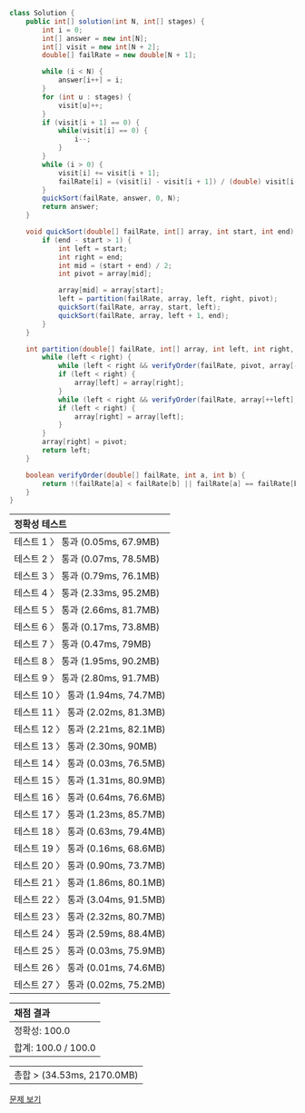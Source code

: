 ```java
class Solution {
    public int[] solution(int N, int[] stages) {
        int i = 0;
        int[] answer = new int[N];
        int[] visit = new int[N + 2];
        double[] failRate = new double[N + 1];

        while (i < N) {
            answer[i++] = i;
        }
        for (int u : stages) {
            visit[u]++;
        }
        if (visit[i + 1] == 0) {
            while(visit[i] == 0) {
                i--;
            }
        }
        while (i > 0) {
            visit[i] += visit[i + 1];
            failRate[i] = (visit[i] - visit[i + 1]) / (double) visit[i--];
        }
        quickSort(failRate, answer, 0, N);
        return answer;
    }

    void quickSort(double[] failRate, int[] array, int start, int end) {
        if (end - start > 1) {
            int left = start;
            int right = end;
            int mid = (start + end) / 2;
            int pivot = array[mid];

            array[mid] = array[start];
            left = partition(failRate, array, left, right, pivot);
            quickSort(failRate, array, start, left);
            quickSort(failRate, array, left + 1, end);
        }
    }

    int partition(double[] failRate, int[] array, int left, int right, int pivot) {
        while (left < right) {
            while (left < right && verifyOrder(failRate, pivot, array[--right]));
            if (left < right) {
                array[left] = array[right];
            }
            while (left < right && verifyOrder(failRate, array[++left], pivot));
            if (left < right) {
                array[right] = array[left];
            }
        }
        array[right] = pivot;
        return left;
    }

    boolean verifyOrder(double[] failRate, int a, int b) {
        return !(failRate[a] < failRate[b] || failRate[a] == failRate[b] && a > b);
    }
}
```
 | 정확성 테스트 |
 |  :-  |
 | 테스트 1 〉 통과 (0.05ms, 67.9MB) |
 | 테스트 2 〉 통과 (0.07ms, 78.5MB) |
 | 테스트 3 〉 통과 (0.79ms, 76.1MB) |
 | 테스트 4 〉 통과 (2.33ms, 95.2MB) |
 | 테스트 5 〉 통과 (2.66ms, 81.7MB) |
 | 테스트 6 〉 통과 (0.17ms, 73.8MB) |
 | 테스트 7 〉 통과 (0.47ms, 79MB) |
 | 테스트 8 〉 통과 (1.95ms, 90.2MB) |
 | 테스트 9 〉 통과 (2.80ms, 91.7MB) |
 | 테스트 10 〉 통과 (1.94ms, 74.7MB) |
 | 테스트 11 〉 통과 (2.02ms, 81.3MB) |
 | 테스트 12 〉 통과 (2.21ms, 82.1MB) |
 | 테스트 13 〉 통과 (2.30ms, 90MB) |
 | 테스트 14 〉 통과 (0.03ms, 76.5MB) |
 | 테스트 15 〉 통과 (1.31ms, 80.9MB) |
 | 테스트 16 〉 통과 (0.64ms, 76.6MB) |
 | 테스트 17 〉 통과 (1.23ms, 85.7MB) |
 | 테스트 18 〉 통과 (0.63ms, 79.4MB) |
 | 테스트 19 〉 통과 (0.16ms, 68.6MB) |
 | 테스트 20 〉 통과 (0.90ms, 73.7MB) |
 | 테스트 21 〉 통과 (1.86ms, 80.1MB) |
 | 테스트 22 〉 통과 (3.04ms, 91.5MB) |
 | 테스트 23 〉 통과 (2.32ms, 80.7MB) |
 | 테스트 24 〉 통과 (2.59ms, 88.4MB) |
 | 테스트 25 〉 통과 (0.03ms, 75.9MB) |
 | 테스트 26 〉 통과 (0.01ms, 74.6MB) |
 | 테스트 27 〉 통과 (0.02ms, 75.2MB) |

 | 채점 결과 |
 | :- |
 | 정확성: 100.0 |
 | 합계: 100.0 / 100.0 |

 ||
 | :- |
 | 총합 > (34.53ms, 2170.0MB) |

[문제 보기](https://programmers.co.kr/learn/courses/30/lessons/42889?language=java)